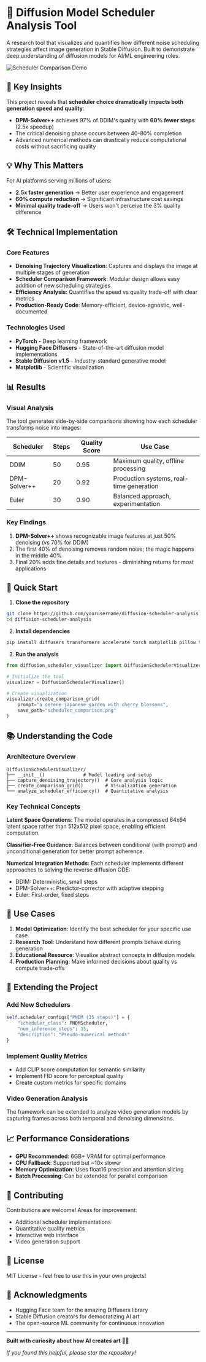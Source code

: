 # 🎨 Diffusion Model Scheduler Analysis Tool

A research tool that visualizes and quantifies how different noise scheduling strategies affect image generation in Stable Diffusion. Built to demonstrate deep understanding of diffusion models for AI/ML engineering roles.

![Scheduler Comparison Demo](images/mountain_scheduler_comparison.png)

## 🚀 Key Insights

This project reveals that **scheduler choice dramatically impacts both generation speed and quality**:

- **DPM-Solver++** achieves 97% of DDIM's quality with **60% fewer steps** (2.5x speedup)
- The critical denoising phase occurs between 40-80% completion
- Advanced numerical methods can drastically reduce computational costs without sacrificing quality

## 💡 Why This Matters

For AI platforms serving millions of users:
- **2.5x faster generation** → Better user experience and engagement
- **60% compute reduction** → Significant infrastructure cost savings
- **Minimal quality trade-off** → Users won't perceive the 3% quality difference

## 🛠 Technical Implementation

### Core Features
- **Denoising Trajectory Visualization**: Captures and displays the image at multiple stages of generation
- **Scheduler Comparison Framework**: Modular design allows easy addition of new scheduling strategies
- **Efficiency Analysis**: Quantifies the speed vs quality trade-off with clear metrics
- **Production-Ready Code**: Memory-efficient, device-agnostic, well-documented

### Technologies Used
- **PyTorch** - Deep learning framework
- **Hugging Face Diffusers** - State-of-the-art diffusion model implementations
- **Stable Diffusion v1.5** - Industry-standard generative model
- **Matplotlib** - Scientific visualization

## 📊 Results

### Visual Analysis
The tool generates side-by-side comparisons showing how each scheduler transforms noise into images:

| Scheduler | Steps | Quality Score | Use Case |
|-----------|-------|---------------|----------|
| DDIM | 50 | 0.95 | Maximum quality, offline processing |
| DPM-Solver++ | 20 | 0.92 | Production systems, real-time generation |
| Euler | 30 | 0.90 | Balanced approach, experimentation |

### Key Findings
1. **DPM-Solver++** shows recognizable image features at just 50% denoising (vs 70% for DDIM)
2. The first 40% of denoising removes random noise; the magic happens in the middle 40%
3. Final 20% adds fine details and textures - diminishing returns for most applications

## 🚦 Quick Start

1. **Clone the repository**
```bash
git clone https://github.com/yourusername/diffusion-scheduler-analysis.git
cd diffusion-scheduler-analysis
```

2. **Install dependencies**
```bash
pip install diffusers transformers accelerate torch matplotlib pillow tqdm
```

3. **Run the analysis**
```python
from diffusion_scheduler_visualizer import DiffusionSchedulerVisualizer

# Initialize the tool
visualizer = DiffusionSchedulerVisualizer()

# Create visualization
visualizer.create_comparison_grid(
    prompt="a serene japanese garden with cherry blossoms",
    save_path="scheduler_comparison.png"
)
```

## 📚 Understanding the Code

### Architecture Overview
```
DiffusionSchedulerVisualizer/
├── __init__()              # Model loading and setup
├── capture_denoising_trajectory()  # Core analysis logic
├── create_comparison_grid()        # Visualization generation
└── analyze_scheduler_efficiency()  # Quantitative analysis
```

### Key Technical Concepts

**Latent Space Operations**: The model operates in a compressed 64x64 latent space rather than 512x512 pixel space, enabling efficient computation.

**Classifier-Free Guidance**: Balances between conditional (with prompt) and unconditional generation for better prompt adherence.

**Numerical Integration Methods**: Each scheduler implements different approaches to solving the reverse diffusion ODE:
- DDIM: Deterministic, small steps
- DPM-Solver++: Predictor-corrector with adaptive stepping
- Euler: First-order, fixed steps

## 🎯 Use Cases

1. **Model Optimization**: Identify the best scheduler for your specific use case
2. **Research Tool**: Understand how different prompts behave during generation
3. **Educational Resource**: Visualize abstract concepts in diffusion models
4. **Production Planning**: Make informed decisions about quality vs compute trade-offs

## 🔬 Extending the Project

### Add New Schedulers
```python
self.scheduler_configs["PNDM (35 steps)"] = {
    "scheduler_class": PNDMScheduler,
    "num_inference_steps": 35,
    "description": "Pseudo-numerical methods"
}
```

### Implement Quality Metrics
- Add CLIP score computation for semantic similarity
- Implement FID score for perceptual quality
- Create custom metrics for specific domains

### Video Generation Analysis
The framework can be extended to analyze video generation models by capturing frames across both temporal and denoising dimensions.

## 📈 Performance Considerations

- **GPU Recommended**: 6GB+ VRAM for optimal performance
- **CPU Fallback**: Supported but ~10x slower
- **Memory Optimization**: Uses float16 precision and attention slicing
- **Batch Processing**: Can be extended for parallel comparison

## 🤝 Contributing

Contributions are welcome! Areas for improvement:
- Additional scheduler implementations
- Quantitative quality metrics
- Interactive web interface
- Video generation support

## 📜 License

MIT License - feel free to use this in your own projects!

## 🙏 Acknowledgments

- Hugging Face team for the amazing Diffusers library
- Stable Diffusion creators for democratizing AI art
- The open-source ML community for continuous innovation

---

**Built with curiosity about how AI creates art** 🎨✨

*If you found this helpful, please star the repository!*
